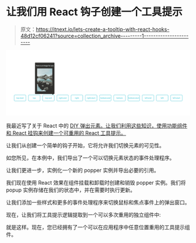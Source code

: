 # 让我们用 React 钩子创建一个工具提示

> 原文：<https://itnext.io/lets-create-a-tooltip-with-react-hooks-48d12cf06241?source=collection_archive---------1----------------------->

![](img/96cad02017456e0645fec1aa6420f845.png)

我最近写了关于 React 中的 [DIY 弹出元素。让我们利用这些知识，使用功能组件和 React 挂钩来创建一个可重用的 React 工具提示。](/diy-react-popups-with-popper-js-2-c76ff6b7fc5d)

让我们从创建一个简单的钩子开始，它将允许我们切换元素的可见性。

如您所见，在本例中，我们导出了一个可以切换元素状态的事件处理程序。

让我们更进一步，实例化一个新的 popper 实例并导出必要的引用。

我们现在使用 React 效果在组件挂载和卸载时创建和销毁 popper 实例。我们将 popup 实例存储在我们的状态中，并在需要时执行更新。

让我们添加一些样式和更多的事件处理程序来切换鼠标和焦点事件上的弹出窗口。

现在，让我们将工具提示逻辑提取到一个可以多次重用的独立组件中:

就是这样。现在，您已经拥有了一个可以在应用程序中任意位置重用的工具提示组件。